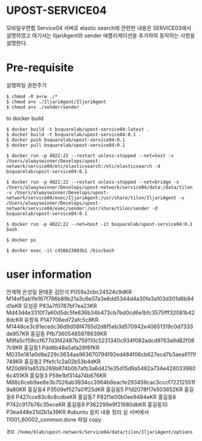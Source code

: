 # UPOST-SERVICE04
모바일우편함 Service04 서버로 elastic search에 관련한 내용은 SERVICE03에서 설명하였고 여기서는 IljariAgent와 sender 애플리케이션을 추가하여 동작하는 사항을 설명한다.

# Pre-requisite
실행파일 권한주기
```
$ chmod -R a+rw ./*
$ chmod a+x ./IljariAgent/IljariAgent 
$ chmod a+x ./sender/sender 
```

to docker build
```
$ docker build -t bsquarelab/upost-service04:latest .
$ docker build -t bsquarelab/upost-service04:0.1 .
$ docker push bsquarelab/upost-service04:0.1
$ docker pull bsquarelab/upost-service04:0.1

$ docker run -p 4022:22 --restart unless-stopped --net=host -v /Users/alwayswinner/Develops/upost-network/service04/etc/elasticsearch:/etc/elasticsearch -d bsquarelab/upost-service04:0.1

$ docker run -p 4022:22 --restart unless-stopped --net=bridge -v /Users/alwayswinner/Develops/upost-network/service04/data:/data/tilon -v /Users/alwayswinner/Develops/upost-network/service04/exec/IljariAgent:/usr/share/tilon/IljariAgent -v /Users/alwayswinner/Develops/upost-network/service04/exec/sender:/usr/share/tilon/sender -d bsquarelab/upost-service04:0.1

$ docker run -p 4022:22 --net=host -it bsquarelab/upost-service04:0.1 bash

$ docker ps

$ docker exec -it c456623003b1 /bin/bash

```

# user information
안계혁 
은성일
문태훈
김민석      P059a2cbc24524c9dKR M14ef5ab1fe167f786b89b21a3c6e07a3e6dd5344d4a30fe3a103d301d6b94d1eKR
모성훈      P83a7f0787bf7ea23KR Md43d4e3310f7a60d5dc5fe636b34b473cb7bd0cd6e1bfc3575fff32081b428dcKR
유창욱      P147706ed72afc5c8KR M1448ce3c81ecedc36d9d08f4765d2d8f5eb3d570942e40651319c0d7333de957KR
홍길동      Pfb73605485978639KR M9fa5cf59ccf677d3f42487b759110c5231340c934f082adcd9763a9d82f087c9KR
홍길동1     Pdd6b48a5afa26f6fKR M035e181a0d9a229c3634aa963670794f92ed484f06cb627ecd7b3aea6111f749KR
홍길동2     Pfefc1c2a02b53b4dKR M20d991a852b269b874b0b7afb3a6d421e35d15d9a5482a734e4280339806c451KR
홍길동3     P59e1bf314a74b676KR M88c6ceb9ae8e3b7026ab3934cc3964b8eacfe293459cac3cccf72212551f9a80KR
홍길동4     P3509ef527a01f25dKR 
홍길동5     P1d2078f17e503652KR 
홍길동6     P427cce83c8c8cdbeKR 
홍길동7     P82f1e00b0ee9484eKR 
홍길동8     P742c917b76c35eceKR 
홍길동9     P362299e9f21680dbKR 
홍길동10    P3ea448e21d2b1a39KR 
#ubuntu 설치 내용 정리
실 서버에서 11001_60002_common.done 파일 copy
```
경로 /home/blab/upost-network/Service04/data/tilon/IljariAgent/options
```




